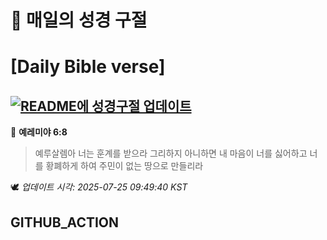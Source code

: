 # 🙏 매일의 성경 구절
# [Daily Bible verse]
## [![README에 성경구절 업데이트](https://github.com/DONGSUKA/first_test/actions/workflows/update-readme-bible.yml/badge.svg)](https://github.com/DONGSUKA/first_test/actions/workflows/update-readme-bible.yml)
<!-- START_BIBLE_VERSE -->
📖 **예레미야 6:8**
> 예루살렘아 너는 훈계를 받으라 그리하지 아니하면 내 마음이 너를 싫어하고 너를 황폐하게 하여 주민이 없는 땅으로 만들리라

🕊️ _업데이트 시각: 2025-07-25 09:49:40 KST_
  <!-- END_BIBLE_VERSE -->
## GITHUB_ACTION
